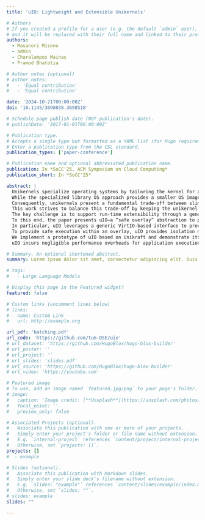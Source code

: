 ```yaml
---
title: 'uIO: Lightweight and Extensible Unikernels'

# Authors
# If you created a profile for a user (e.g. the default `admin` user), write the username (folder name) here
# and it will be replaced with their full name and linked to their profile.
authors:
  - Masanori Misono
  - admin
  - Charalampos Mainas
  - Pramod Bhatotia

# Author notes (optional)
# author_notes:
#   - 'Equal contribution'
#   - 'Equal contribution'

date: '2024-10-21T00:00:00Z'
doi: '10.1145/3698038.3698518'

# Schedule page publish date (NOT publication's date).
# publishDate: '2017-01-01T00:00:00Z'

# Publication type.
# Accepts a single type but formatted as a YAML list (for Hugo requirements).
# Enter a publication type from the CSL standard.
publication_types: ['paper-conference']

# Publication name and optional abbreviated publication name.
publication: In *SoCC'25, ACM Symposium on Cloud Computing*
publication_short: In *SoCC'25*

abstract: |
  Unikernels specialize operating systems by tailoring the kernel for a specific application at compile time.
  While the specialized library OS approach provides a smaller OS imagethus improving the bootup process, performance, migration costs, and reliable/trusted computing base—at the same time, unikernels lack run-time extensibility, which is imperative to support “on-demand” auxiliary tasks and tools, e.g., debugging, monitoring, re-configuration, and system management and deployment in a typical cloud environment.
  Consequently, unikernels present a fundamental trade-off between slimness of the OS image size at the compile time vs. flexibility of supported auxiliary functionality at the run-time.
  This work strives to balance this trade-off by keeping the unikernel system image as minimal as possible to solely support the application functionality in the “common case”, while providing “on-demand" extensibility for auxiliary tasks at run-time.
  The key challenge is to support run-time extensibility through a generic interface in a safe manner.
  To this end, the paper presents uIO—a “safe overlay” abstraction to provide runtime extensibility in unikernels, while maintaining the unikernel benefits.
  In particular, uIO leverages a generic VirtIO-based interface to provide an overlay for auxiliary programs, i.e., users can load external programs into the unikernels’ address space and run them, i.e., “on-demand” extensibility through a generic file system interface.
  To provide safe execution within an overlay, uIO provides isolation mechanisms leveraging hardware-assisted memory isolation (MPK) and language-runtime-based execution (eBPF).
  We implement a prototype of uIO based on Unikraft and demonstrate its applicability to support a range of auxiliary use cases.
  uIO incurs negligible performance overheads for application execution in the common case while providing run-time extensibility to support auxiliary use cases.

# Summary. An optional shortened abstract.
summary: Lorem ipsum dolor sit amet, consectetur adipiscing elit. Duis posuere tellus ac convallis placerat. Proin tincidunt magna sed ex sollicitudin condimentum.

# tags:
#   - Large Language Models

# Display this page in the Featured widget?
featured: false

# Custom links (uncomment lines below)
# links:
# - name: Custom Link
#   url: http://example.org

url_pdf: 'batching.pdf'
url_code: 'https://github.com/tum-DSE/uio'
# url_dataset: 'https://github.com/HugoBlox/hugo-blox-builder'
# url_poster: ''
# url_project: ''
# url_slides: 'slides.pdf'
# url_source: 'https://github.com/HugoBlox/hugo-blox-builder'
# url_video: 'https://youtube.com'

# Featured image
# To use, add an image named `featured.jpg/png` to your page's folder.
# image:
#   caption: 'Image credit: [**Unsplash**](https://unsplash.com/photos/pLCdAaMFLTE)'
#   focal_point: ''
#   preview_only: false

# Associated Projects (optional).
#   Associate this publication with one or more of your projects.
#   Simply enter your project's folder or file name without extension.
#   E.g. `internal-project` references `content/project/internal-project/index.md`.
#   Otherwise, set `projects: []`.
projects: []
#  - example

# Slides (optional).
#   Associate this publication with Markdown slides.
#   Simply enter your slide deck's filename without extension.
#   E.g. `slides: "example"` references `content/slides/example/index.md`.
#   Otherwise, set `slides: ""`.
# slides: example
slides: ""

---
```


